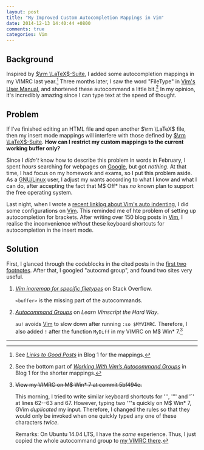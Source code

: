 ```yaml
---
layout: post
title: "My Improved Custom Autocompletion Mappings in Vim"
date: 2014-12-13 14:40:44 +0800
comments: true
categories: Vim
---
```


Background
---

Inspired by [$\rm \LaTeX$-Suite][LaTeX-Suite], I added some
autocompletion mappings in my VIMRC last year.[^pp1]  Three months
later, I saw the word "FileType" in [Vim's User Manual][vim_user_man],
and shortened these autocommand a little bit.[^pp2]  In my opinion,
it's incredibly amazing since I can type text at the speed of thought.

Problem
---

If I've finished editing an HTML file and open another $\rm \LaTeX$
file, then my insert mode mappings will interfere with those defined
by [$\rm \LaTeX$-Suite][LaTeX-Suite].  **How can I restrict my custom
mappings to the current working buffer only?**

<!-- more -->

Since I *didn't* know how to describe this problem in words in
February, I spent *hours* searching for webpages on [Google], but got
*nothing*.  At that time, I had focus on my homework and exams, so I
put this problem aside.  As a [GNU/Linux][gnunix] user, I adjust my
wants according to what I know and what I can do, after accepting the
fact that M\$ Off\* has *no* known plan to support the free operating
system.

Last night, when I wrote a
[recent linklog about Vim's auto indenting][pp3], I did some
configurations on [Vim].  This reminded me of hte problem of setting
up autocompletion for brackets.  After writing over 150 blog posts in
[Vim], I realise the inconvenience *without* these keyboard shortcuts
for autocompletion in the insert mode.

Solution
---

First, I glanced through the codeblocks in the cited posts in the
[first two footnotes](#fn:pp1).  After that, I googled "autocmd
group", and found two sites very useful.

1. [*Vim inoremap for specific filetypes*][so8826323] on Stack
Overflow.

    `<buffer>` is the missing part of the autocommands.

2. [*Autocommand Groups*][vim_hard] on *Learn Vimscript the Hard Way*.

    `au!` avoids [Vim] to slow down after running `:so $MYVIMRC`.
    Therefore, I also added `!` after the function `MyDiff` in my
    VIMRC on M\$ Win\* 7.[^vimrc_ms]

---
[^pp1]: See [*Links to Good Posts*][pp1] in Blog 1 for the mappings.
[^pp2]:
    See the bottom part of
    [*Working With Vim’s Autocommand Groups*][pp2] in Blog 1 for the
    shorter mappings.

[^vimrc_ms]:
    <del>View my VIMRC on M\$ Win\* 7 at commit 5bf494e.</del>

    This morning, I tried to write similar keyboard shortcuts for
    '\'', '\"' and '\`' at lines 62--63 and 67.  However, typing two
    '\"'s quickly on M\$ Win\* 7, GVim *duplicated* my input.
    Therefore, I changed the rules so that they would only be invoked
    when one quickly typed any one of these characters *twice*.

    Remarks: On Ubuntu 14.04 LTS, I have the *same* experience.  Thus,
    I just copied the whole autocommand group to
    [my VIMRC there][2379ba7].

[LaTeX-Suite]: http://vim-latex.sourceforge.net
[pp1]: /blog/2013/12/11/links-to-good-posts/
[vim_user_man]: http://vimdoc.sourceforge.net/htmldoc/usr_40.html#40.3
[pp2]: /blog/2014/01/26/working-with-vims-autocommand-groups/
[Google]: http://www.google.com
[gnunix]: https://www.gnu.org/gnu/linux-and-gnu.en.html
[pp3]: /blog/2014/12/12/how-to-stop-auto-indenting/ "How to Stop Auto Indenting?"
[Vim]: http://www.vim.org
[so8826323]: http://stackoverflow.com/a/8826323
[vim_hard]: http://learnvimscriptthehardway.stevelosh.com/chapters/14.html
[2379ba7]: https://gist.github.com/vincenttam/2379ba75d6ad703a3786
